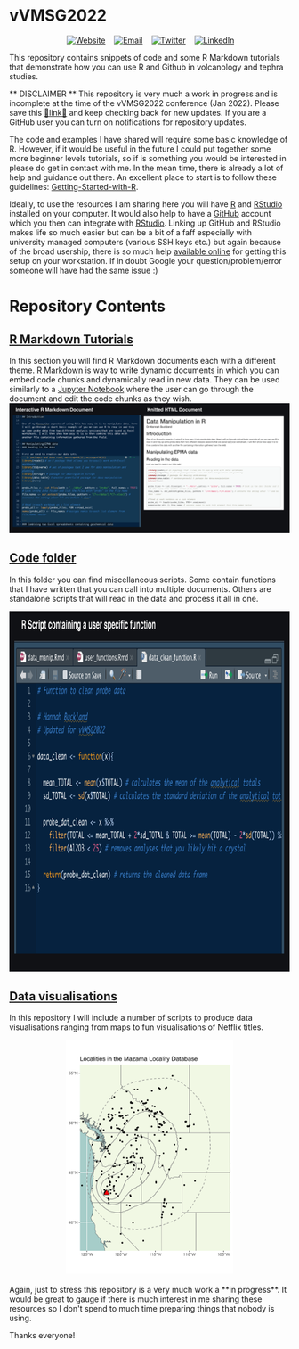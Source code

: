 # vVMSG2022

<div align="center">

&nbsp;&nbsp;&nbsp;
<a href="https://hannahmbuckland.wordpress.com/"><img border="0" alt="Website" src="https://assets.dryicons.com/uploads/icon/svg/4926/home.svg" width="40" height="40"></a>&nbsp;&nbsp;&nbsp;
<a href="mailto:h.m.buckland@swansea.ac.uk"><img border="0" alt="Email" src="https://assets.dryicons.com/uploads/icon/svg/8007/c804652c-fae4-43d7-b539-187d6a408254.svg" width="40" height="40"></a>&nbsp;&nbsp;&nbsp;
<a href="https://twitter.com/HannahMBuckland"><img border="0" alt="Twitter" src="https://assets.dryicons.com/uploads/icon/svg/8385/c23f7ffc-ca8d-4246-8978-ce9f6d5bcc99.svg" width="40" height="40"></a>&nbsp;&nbsp;&nbsp;
<a href="https://www.linkedin.com/in/hmbuckland1992/"><img border="0" alt="LinkedIn" src="https://assets.dryicons.com/uploads/icon/svg/8337/a347cd89-1662-4421-be90-58e5e8004eae.svg" width="40" height="40"></a>&nbsp;&nbsp;&nbsp;

</div>

This repository contains snippets of code and some R Markdown tutorials that demonstrate how you can use R and Github in volcanology and tephra studies.

** DISCLAIMER ** This repository is very much a work in progress and is incomplete at the time of the vVMSG2022 conference (Jan 2022). Please save this [🔗link🔗](https://github.com/HannahBuckland/vVMSG2022) and keep checking back for new updates. If you are a GitHub user you can turn on notifications for repository updates.

The code and examples I have shared will require some basic knowledge of R.
However, if it would be useful in the future I could put together some more beginner levels tutorials, so if is something you would be interested in please do get in contact with me.
In the mean time, there is already a lot of help and guidance out there. 
An excellent place to start is to follow these guidelines: [Getting-Started-with-R](https://support.rstudio.com/hc/en-us/articles/201141096-Getting-Started-with-R).

Ideally, to use the resources I am sharing here you will have [R](https://www.r-project.org/) and [RStudio](https://www.rstudio.com/products/rstudio/download/) installed on your computer.
It would also help to have a [GitHub](https://docs.github.com/en/get-started) account which you then can integrate with [RStudio](https://happygitwithr.com/rstudio-git-github.html). Linking up GitHub and RStudio makes life so much easier but can be a bit of a faff especially with university managed computers (various SSH keys etc.) but again because of the broad usership, there is so much help [available online](https://rfortherestofus.com/2021/02/how-to-use-git-github-with-r/) for getting this setup on your workstation. If in doubt Google your question/problem/error someone will have had the same issue :)


# Repository Contents

## [R Markdown Tutorials](https://github.com/HannahBuckland/vVMSG2022/tree/main/docs)
In this section you will find R Markdown documents each with a different theme. [R Markdown](https://rmarkdown.rstudio.com/lesson-1.html) is way to write dynamic documents in which you can embed code chunks and dynamically read in new data. They can be used similarly to a [Jupyter Notebook](https://realpython.com/jupyter-notebook-introduction/) where the user can go through the document and edit the code chunks as they wish.
![](https://github.com/HannahBuckland/vVMSG2022/blob/main/images/markdown.png)

## [Code folder](https://github.com/HannahBuckland/vVMSG2022/tree/main/code)
In this folder you can find miscellaneous scripts. Some contain functions that I have written that you can call into multiple documents. Others are standalone scripts that will read in the data and process it all in one.
<div align="center">
<img src="https://github.com/HannahBuckland/vVMSG2022/blob/main/images/script.png" width="955" height="647" />
</div>

## [Data visualisations](https://github.com/HannahBuckland/vVMSG2022/blob/main/plots)
In this repository I will include a number of scripts to produce data visualisations ranging from maps to fun visualisations of Netflix titles.
<div align="center">
<img src="https://github.com/HannahBuckland/vVMSG2022/blob/main/plots/MLSB_localities.png" width="300" height="420" />
</div>
<br>
Again, just to stress this repository is a very much work a **in progress**. It would be great to gauge if there is much interest in me sharing these resources so I don't spend to much time preparing things that nobody is using. 

Thanks everyone!
